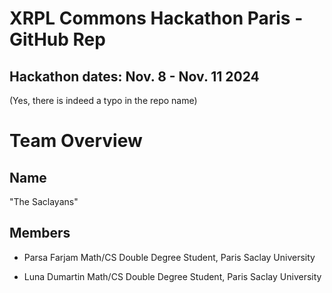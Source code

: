 # XRPL Commons Hackathon Paris - GitHub Rep
## Hackathon dates: Nov. 8 - Nov. 11 2024
(Yes, there is indeed a typo in the repo name)

# Team Overview 
## Name
"The Saclayans"

## Members 
- Parsa Farjam
Math/CS Double Degree Student, Paris Saclay University

- Luna Dumartin
Math/CS Double Degree Student, Paris Saclay University
